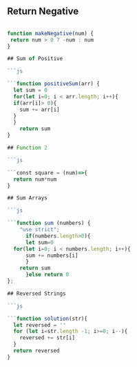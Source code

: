 ## Return Negative

````js

function makeNegative(num) {
 return num > 0 ? -num : num
}

## Sum of Positive

```js

```function positiveSum(arr) {
  let sum = 0
  for(let i=0; i < arr.length; i++){
  if(arr[i]> 0){
    sum += arr[i]
  }
  }
    return sum
}

## Function 2

```js

```const square = (num)=>{
  return num*num
}

## Sum Arrays

```js

```function sum (numbers) {
    "use strict";
      if(numbers.length>0){
      let sum=0
  for(let i=0; i < numbers.length; i++){
      sum += numbers[i]
      }
    return sum
      }else return 0
};

## Reversed Strings

```js

```function solution(str){
  let reversed = ''
  for (let i=str.length -1; i>=0; i--){
    reversed += str[i]
  }
  return reversed
}
````
